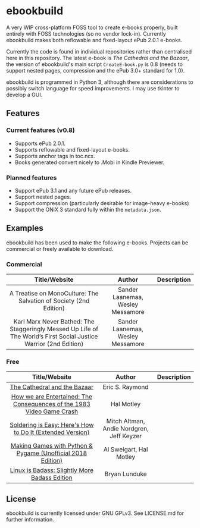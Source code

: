 # ebookbuild

A very WIP cross-platform FOSS tool to create e-books properly, built entirely with FOSS technologies (so no vendor lock-in). Currently ebookbuild makes both reflowable and fixed-layout ePub 2.0.1 e-books.

Currently the code is found in individual repositories rather than centralised here in this repository. The latest e-book is *The Cathedral and the Bazaar*, the version of ebookbuild's main script `CreateE-book.py` is 0.8 (needs to support nested pages, compression and the ePub 3.0+ standard for 1.0).

ebookbuild is programmed in Python 3, although there are considerations to possibly switch language for speed improvements. I may use tkinter to develop a GUI.

## Features

### Current features (v0.8)
* Supports ePub 2.0.1.
* Supports reflowable and fixed-layout e-books.
* Supports anchor tags in toc.ncx.
* Books generated convert nicely to .Mobi in Kindle Previewer.

### Planned features
* Support ePub 3.1 and any future ePub releases.
* Support nested pages.
* Support compression (particularly desirable for image-heavy e-books)
* Support the ONiX 3 standard fully within the `metadata.json`.

## Examples
ebookbuild has been used to make the following e-books. Projects can be commercial or freely available to download.

### Commercial

|Title/Website | Author | Description |
|:------------:|:------:|:-----------:|
| A Treatise on MonoCulture: The Salvation of Society (2nd Edition) | Sander Laanemaa, Wesley Messamore |
| Karl Marx Never Bathed: The Staggeringly Messed Up Life of The World’s First Social Justice Warrior (2nd Edition) | Sander Laanemaa, Wesley Messamore |

### Free

| Title/Website | Author | Description |
|:-------------:|:--------------------:|:----------:|
|[The Cathedral and the Bazaar](https://github.com/inferno986return/cathedral-bazaar-ebook) | Eric S. Raymond | |
|[How we are Entertained: The Consequences of the 1983 Video Game Crash](https://github.com/inferno986return/1983VideoGameCrash-Book) | Hal Motley | |
|[Soldering is Easy: Here's How to Do It (Extended Version)](https://github.com/inferno986return/FullSolderComic-ebook) | Mitch Altman, Andie Nordgren, Jeff Keyzer | |
|[Making Games with Python & Pygame (Unofficial 2018 Edition)](https://github.com/inferno986return/Pygame-ebook) | Al Sweigart, Hal Motley | |
|[Linux is Badass: Slightly More Badass Edition](https://github.com/inferno986return/LinuxIsBadass) | Bryan Lunduke | |

## License

ebookbuild is currently licensed under GNU GPLv3. See LICENSE.md for further information.
